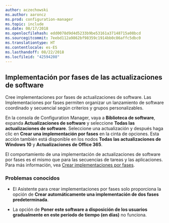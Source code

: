 ```yaml
---
author: aczechowski
ms.author: aaroncz
ms.prod: configuration-manager
ms.topic: include
ms.date: 08/17/2018
ms.openlocfilehash: edd0078d9d4d5233b9be53161a37148715a08bcd
ms.sourcegitcommit: 7eebd112a9862bf98359c1914bb0c86affc5dbc0
ms.translationtype: HT
ms.contentlocale: es-ES
ms.lasthandoff: 08/22/2018
ms.locfileid: "42594208"
---
```

## <a name="bkmk_pod"></a> Implementación por fases de las actualizaciones de software
<!--1358146-->

Cree implementaciones por fases de actualizaciones de software. Las Implementaciones por fases permiten organizar un lanzamiento de software coordinado y secuencial según criterios y grupos personalizables.

En la consola de Configuration Manager, vaya a **Biblioteca de software**, expanda **Actualizaciones de software** y seleccione **Todas las actualizaciones de software**. Seleccione una actualización y después haga clic en **Crear una implementación por fases** en la cinta de opciones. Esta acción también está disponible en los nodos **Todas las actualizaciones de Windows 10** y **Actualizaciones de Office 365**. 

El comportamiento de una implementación de actualizaciones de software por fases es el mismo que para las secuencias de tareas y las aplicaciones. Para más información, vea [Crear implementaciones por fases](/sccm/osd/deploy-use/create-phased-deployment-for-task-sequence).


### <a name="known-issues"></a>Problemas conocidos

- El Asistente para crear implementaciones por fases solo proporciona la opción de **Crear automáticamente una implementación de dos fases predeterminada**.

- La opción de **Poner este software a disposición de los usuarios gradualmente en este período de tiempo (en días)** no funciona.  


